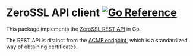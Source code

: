 ZeroSSL API client [![Go Reference](https://pkg.go.dev/badge/github.com/caddyserver/zerossl.svg)](https://pkg.go.dev/github.com/caddyserver/zerossl)
==================

This package implements the [ZeroSSL REST API](https://zerossl.com/documentation/api/) in Go.

The REST API is distinct from the [ACME endpoint](https://zerossl.com/documentation/acme/), which is a standardized way of obtaining certificates.
